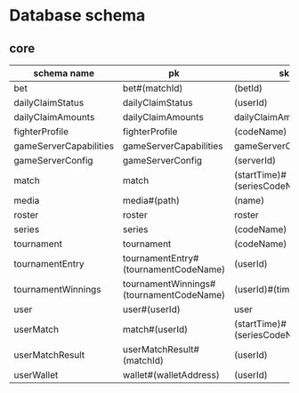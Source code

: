 # Database schema

## core

| schema name            | pk                                      | sk                           |
| ---------------------- | --------------------------------------- | ---------------------------- |
| bet                    | bet#(matchId)                           | (betId)                      |
| dailyClaimStatus       | dailyClaimStatus                        | (userId)                     |
| dailyClaimAmounts      | dailyClaimAmounts                       | dailyClaimAmounts            |
| fighterProfile         | fighterProfile                          | (codeName)                   |
| gameServerCapabilities | gameServerCapabilities                  | gameServerCapabilities       |
| gameServerConfig       | gameServerConfig                        | (serverId)                   |
| match                  | match                                   | (startTime)#(seriesCodeName) |
| media                  | media#(path)                            | (name)                       |
| roster                 | roster                                  | roster                       |
| series                 | series                                  | (codeName)                   |
| tournament             | tournament                              | (codeName)                   |
| tournamentEntry        | tournamentEntry#(tournamentCodeName)    | (userId)                     |
| tournamentWinnings     | tournamentWinnings#(tournamentCodeName) | (userId)#(timestamp)         |
| user                   | user#(userId)                           | user                         |
| userMatch              | match#(userId)                          | (startTime)#(seriesCodeName) |
| userMatchResult        | userMatchResult#(matchId)               | (userId)                     |
| userWallet             | wallet#(walletAddress)                  | (userId)                     |
